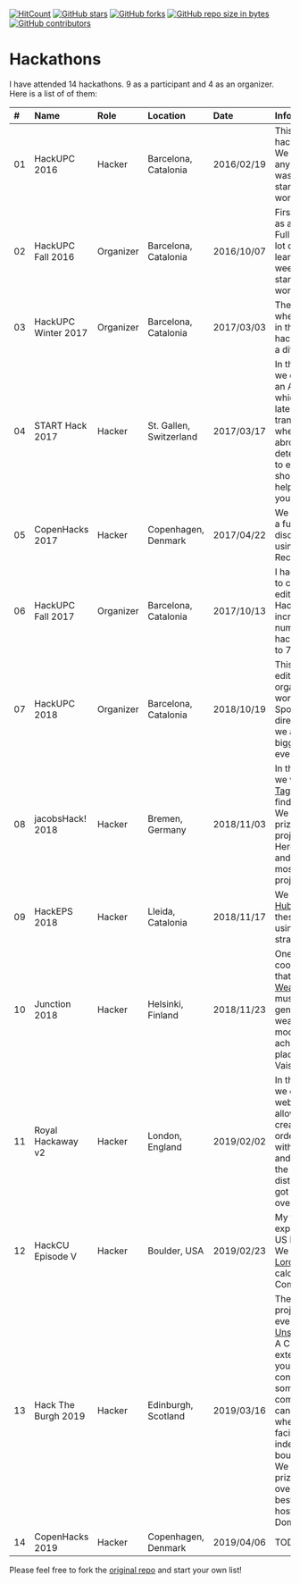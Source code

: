 [![HitCount](http://hits.dwyl.io/AlbertSuarez/hackathons.svg)](http://hits.dwyl.io/AlbertSuarez/hackathons)
[![GitHub stars](https://img.shields.io/github/stars/AlbertSuarez/hackathons.svg)](https://GitHub.com/AlbertSuarez/hackathons/stargazers/)
[![GitHub forks](https://img.shields.io/github/forks/AlbertSuarez/hackathons.svg)](https://GitHub.com/AlbertSuarez/hackathons/network/)
[![GitHub repo size in bytes](https://img.shields.io/github/repo-size/AlbertSuarez/hackathons.svg)](https://github.com/AlbertSuarez/hackathons)
[![GitHub contributors](https://img.shields.io/github/contributors/AlbertSuarez/hackathons.svg)](https://GitHub.com/AlbertSuarez/hackathons/graphs/contributors/)

# Hackathons

I have attended 14 hackathons. 9 as a participant and 4 as an organizer. Here is a list of of them:

| #  | Name                | Role       | Location                 | Date        | Info  |
| :- |:------------------- |:---------- |:------------------------ | :---------- | :---- |
| 01 | HackUPC 2016        | Hacker     | Barcelona, Catalonia     | 2016/02/19  | This was my first hackathon ever. We didn't make any project but it was fun for starting in this world.  |
| 02 | HackUPC Fall 2016   | Organizer  | Barcelona, Catalonia     | 2016/10/07  | First hackathon as an organizer. Full stress and a lot of things I learnt from that weekend. I started loving this world. |
| 03 | HackUPC Winter 2017 | Organizer  | Barcelona, Catalonia     | 2017/03/03  | The hackathon where I matured in this field. This hackathons made a difference.  |
| 04 | START Hack 2017     | Hacker     | St. Gallen, Switzerland  | 2017/03/17  | In this hackathon we did [PayTrack](https://devpost.com/software/paytrack), an Android app which takes your latest transactions when traveling abroad to determine places to eat, visit, shop.. in order to help you with your budget.  |
| 05 | CopenHacks 2017     | Hacker     | Copenhagen, Denmark      | 2017/04/22  | We built [CityFind](https://devpost.com/software/cityfind), a funny way to discover the city using Image Recognition. |
| 06 | HackUPC Fall 2017   | Organizer  | Barcelona, Catalonia     | 2017/10/13  | I had the pleasure to co-direct this edition of HackUPC increasing the number of hackers from 500 to 700.  |
| 07 | HackUPC 2018        | Organizer  | Barcelona, Catalonia     | 2018/10/19  | This was the last edition as organizer working as Sponsorship director where we achieved the biggest budget ever in HackUPC.  |
| 08 | jacobsHack! 2018    | Hacker     | Bremen, Germany          | 2018/11/03  | In this hackathon we worked on [Tag&Find](https://devpost.com/software/tag-find), a place finder using NLP. We won two prizes: Best project using Here.com's API and third place in most disruptive project.  |
| 09 | HackEPS 2018        | Hacker     | Lleida, Catalonia        | 2018/11/17  | We created [Hubder](https://devpost.com/software/hubder), a final thesis finder using Tinder strategy.  |
| 10 | Junction 2018       | Hacker     | Helsinki, Finland        | 2018/11/23  | One of the coolest projects that I've worked, [WeatherPlayer](https://github.com/AlbertSuarez/weather-player). A music playlist generator using weather and mood data. We achieved the 2nd place in the Vaisala challenge. |
| 11 | Royal Hackaway v2   | Hacker     | London, England          | 2019/02/02  | In this hackathon we did [Trippify](https://devpost.com/software/trippify), a web app that allows you to create an event in order to share it with your friends and organize all the trip distribution. We got the 3rd overall place. |
| 12 | HackCU Episode V    | Hacker     | Boulder, USA             | 2019/02/23  | My first experience in a US hackathon. We built [Food Lord](https://devpost.com/software/food-lord), a calories calculator using Computer Vision.  |
| 13 | Hack The Burgh 2019 | Hacker     | Edinburgh, Scotland      | 2019/03/16  | The most useful project that I've ever built, [UnstuckOverflow](https://devpost.com/software/un-stuckoverflow). A Chrome extension allows you to stay in contact with someone on your company who can help you whenever you are facing some index out of bounds errors. We won two prizes: 2nd overall place and best project hosted in a Domain.com.  |
| 14 | CopenHacks 2019     | Hacker     | Copenhagen, Denmark      | 2019/04/06  | TODO  |

Please feel free to fork the [original repo](https://github.com/abdulajet/hackathons) and start your own list!
